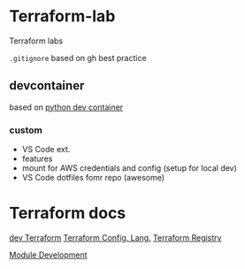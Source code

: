 # Terraform-lab
Terraform labs

`.gitignore` based on gh best practice

## devcontainer
based on [python dev container](https://github.com/devcontainers/images/tree/main)

### custom
- VS Code ext.
- features
- mount for AWS credentials and config (setup for local dev)
- VS Code dotfiles fomr repo (awesome)

# Terraform docs
[dev Terraform](https://developer.hashicorp.com/terraform)
[Terraform Config. Lang.](https://developer.hashicorp.com/terraform/language)
[Terraform Registry](https://registry.terraform.io/)

[Module Development](https://developer.hashicorp.com/terraform/language/modules/develop)